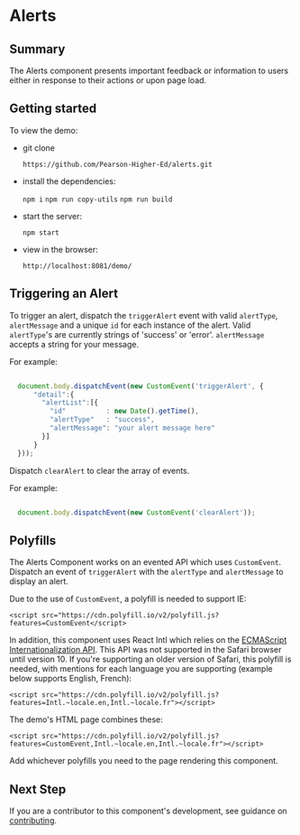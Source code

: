 # Alerts

## Summary

The Alerts component presents important feedback or information to users either
in response to their actions or upon page load.

## Getting started

To view the demo:

* git clone

  `https://github.com/Pearson-Higher-Ed/alerts.git`
* install the dependencies:

  `npm i`
  `npm run copy-utils`
  `npm run build`
* start the server:

  `npm start`
* view in the browser:

  `http://localhost:8081/demo/`

## Triggering an Alert

To trigger an alert, dispatch the `triggerAlert` event with valid `alertType`, `alertMessage`
and a unique `id` for each instance of the alert. Valid `alertType`'s are
currently strings of 'success' or 'error'. `alertMessage` accepts a string for your message.

For example:

```js

  document.body.dispatchEvent(new CustomEvent('triggerAlert', {
      "detail":{
        "alertList":[{
          "id"          : new Date().getTime(),
          "alertType"   : "success",
          "alertMessage": "your alert message here"
        }]
      }
  }));

```

Dispatch `clearAlert` to clear the array of events.

For example:

```js

  document.body.dispatchEvent(new CustomEvent('clearAlert'));

```

## Polyfills

The Alerts Component works on an evented API which uses `CustomEvent`.  Dispatch an event of
`triggerAlert` with the `alertType` and `alertMessage` to display an alert.

Due to the use of `CustomEvent`, a polyfill is needed to support IE:

```
<script src="https://cdn.polyfill.io/v2/polyfill.js?features=CustomEvent</script>
```

In addition, this component uses React Intl which relies on the <a href="http://www.ecma-international.org/ecma-402/1.0/">ECMAScript Internationalization API</a>.
This API was not supported in the Safari browser until version 10. If you're supporting
an older version of Safari, this polyfill is needed, with mentions for each
language you are supporting (example below supports English, French):

```
<script src="https://cdn.polyfill.io/v2/polyfill.js?features=Intl.~locale.en,Intl.~locale.fr"></script>
```

The demo's HTML page combines these:

```
<script src="https://cdn.polyfill.io/v2/polyfill.js?features=CustomEvent,Intl.~locale.en,Intl.~locale.fr"></script>
```

Add whichever polyfills you need to the page rendering this component.

## Next Step

If you are a contributor to this component's development, see guidance on [contributing](README.contribute.md).
